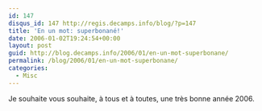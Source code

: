 ```yaml
---
id: 147
disqus_id: 147 http://regis.decamps.info/blog/?p=147
title: 'En un mot: superbonané!'
date: 2006-01-02T19:24:54+00:00
layout: post
guid: http://blog.decamps.info/2006/01/en-un-mot-superbonane/
permalink: /blog/2006/01/en-un-mot-superbonane/
categories:
  - Misc
---
```

Je souhaite vous souhaite, à tous et à toutes, une très bonne année 2006.
